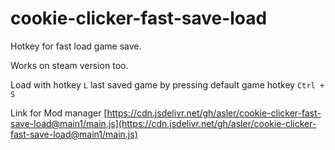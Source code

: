 # cookie-clicker-fast-save-load
Hotkey for fast load game save.

Works on steam version too.

Load with hotkey `L` last saved game by pressing default game hotkey `Ctrl + S`

Link for Mod manager [https://cdn.jsdelivr.net/gh/asler/cookie-clicker-fast-save-load@main1/main.js](https://cdn.jsdelivr.net/gh/asler/cookie-clicker-fast-save-load@main1/main.js)
